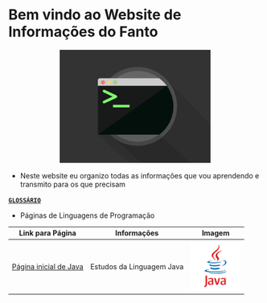 # Bem vindo ao Website de Informações do Fanto

<center>
  <img src="img/terminal.gif" width="300">
</center>

* Neste website eu organizo todas as informações que vou aprendendo e transmito para os que precisam

[**`GLOSSÁRIO`**]()

* Páginas de Linguagens de Programação

Link para Página|Informações|Imagem
|---|---|---|
[Página inicial de Java](https://f4nt0.github.io/PR0GR4M1NG/prog_java)|Estudos da Linguagem Java|<img src="img/java-icon.jpg" width="100">